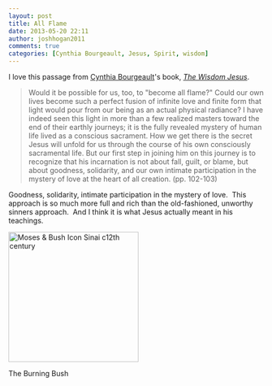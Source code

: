 ```yaml
---
layout: post
title: All Flame
date: 2013-05-20 22:11
author: joshhogan2011
comments: true
categories: [Cynthia Bourgeault, Jesus, Spirit, wisdom]
---
```

I love this passage from <a href="http://www.contemplative.org/cynthia.html" target="_blank">Cynthia Bourgeault</a>'s book, <a href="http://www.shambhala.com/the-wisdom-jesus.html" target="_blank"><em>The Wisdom Jesus</em></a>.
<blockquote>Would it be possible for us, too, to "become all flame?" Could our own lives become such a perfect fusion of infinite love and finite form that light would pour from our being as an actual physical radiance? I have indeed seen this light in more than a few realized masters toward the end of their earthly journeys; it is the fully revealed mystery of human life lived as a conscious sacrament. How we get there is the secret Jesus will unfold for us through the course of his own consciously sacramental life. But our first step in joining him on this journey is to recognize that his incarnation is not about fall, guilt, or blame, but about goodness, solidarity, and our own intimate participation in the mystery of love at the heart of all creation. (pp. 102-103)</blockquote>
Goodness, solidarity, intimate participation in the mystery of love.  This approach is so much more full and rich than the old-fashioned, unworthy sinners approach.  And I think it is what Jesus actually meant in his teachings.

<a title="See page for author [Public domain], via Wikimedia Commons" href="http://commons.wikimedia.org/wiki/File%3AMoses_%26_Bush_Icon_Sinai_c12th_century.jpg"><img alt="Moses &amp; Bush Icon Sinai c12th century" src="//upload.wikimedia.org/wikipedia/commons/thumb/c/cf/Moses_%26_Bush_Icon_Sinai_c12th_century.jpg/256px-Moses_%26_Bush_Icon_Sinai_c12th_century.jpg" width="256" /></a>

The Burning Bush
